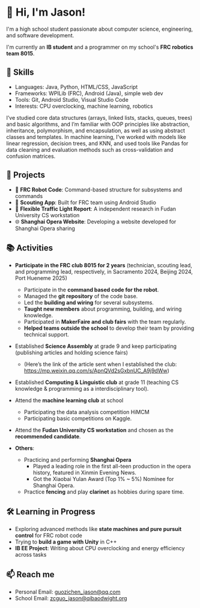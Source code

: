# 👋 Hi, I'm Jason!
I'm a high school student passionate about computer science, engineering, and software development. 

I'm currently an **IB student** and a programmer on my school's **FRC robotics team 8015**. 

## 🚀 Skills
- Languages: Java, Python, HTML/CSS, JavaScript
- Frameworks: WPILib (FRC), Android (Java), simple web dev
- Tools: Git, Android Studio, Visual Studio Code
- Interests: CPU overclocking, machine learning, robotics

I’ve studied core data structures (arrays, linked lists, stacks, queues, trees) and basic algorithms, and I’m familiar with OOP principles like abstraction, inheritance, polymorphism, and encapsulation, as well as using abstract classes and templates. In machine learning, I’ve worked with models like linear regression, decision trees, and KNN, and used tools like Pandas for data cleaning and evaluation methods such as cross-validation and confusion matrices. 

## 🌟 Projects
- 🤖 **FRC Robot Code**: Command-based structure for subsystems and commands
- 📱 **Scouting App**: Built for FRC team using Android Studio
- 🚦 **Flexible Traffic Light Report**: A independent research in Fudan University CS workstation
- 🌐 **Shanghai Opera Website**: Developing a website developed for Shanghai Opera sharing

## 📚 Activities
- **Participate in the FRC club 8015 for 2 years** (technician, scouting lead, and programming lead, respectively, in Sacramento 2024, Beijing 2024, Port Hueneme 2025)
  - Participate in the **command based code for the robot**.
  - Managed the **git repository** of the code base. 
  - Led the **building and wiring** for several subsystems.
  - **Taught new members** about programming, building, and wiring knowledge. 
  - Participated in **MakerFaire and club fairs** with the team regularly. 
  - **Helped teams outside the school** to develop their team by providing technical support. 
- Established **Science Assembly** at grade 9 and keep participating (publishing articles and holding science fairs)
  - (Here’s the link of the article sent when I established the club: https://mp.weixin.qq.com/s/ApnQVd2sGxbnUC_A9j9dWw)
- Established **Computing & Linguistic club** at grade 11 (teaching CS knowledge & programming as a interdisciplinary tool).
- Attend the **machine learning club** at school
  - Participating the data analysis competition HiMCM
  - Participating basic competitions on Kaggle.
- Attend the **Fudan University CS workstation** and chosen as the **recommended candidate**. 

- **Others**:
  - Practicing and performing **Shanghai Opera**
     - Played a leading role in the first all-teen production in the opera history, featured in Xinmin Evening News.
     - Got the Xiaobai Yulan Award (Top 1% ~ 5%) Nominee for Shanghai Opera. 
  - Practice **fencing** and play **clarinet** as hobbies during spare time.  

## 🛠️ Learning in Progress
- Exploring advanced methods like **state machines and pure pursuit control** for FRC robot code
- Trying to **build a game with Unity** in C++
- **IB EE Project**: Writing about CPU overclocking and energy efficiency across tasks

## 📫 Reach me
- Personal Email: guozichen_jason@qq.com
- School Email: zcguo_jason@qibaodwight.org
